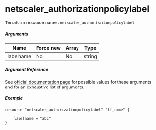 # netscaler_authorizationpolicylabel

Terraform resource name : ```netscaler_authorizationpolicylabel```

##### Arguments

| Name | Force new | Array | Type |
|----|----|----|----|
|labelname|No|No|string|

##### Argument Reference

See [official documentation page](https://developer-docs.citrix.com/projects/netscaler-nitro-api/en/11.0/configuration/authorization/authorizationpolicylabel/authorizationpolicylabel/) for possible values for these arguments and for an exhaustive list of arguments.

##### Exemple

```
resource "netscaler_authorizationpolicylabel" "tf_name" {

    labelname = "abc"
}
```

